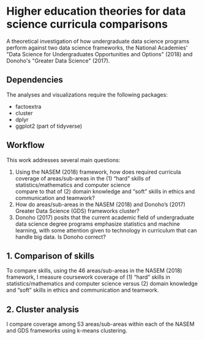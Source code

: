 # Higher education theories for data science curricula comparisons

A theoretical investigation of how undergraduate data science programs perform against two 
data science frameworks, the National Academies' "Data Science for 
Undergraduates Opportunities and Options" (2018) and Donoho's "Greater Data Science" (2017).

## Dependencies

The analyses and visualizations require the following packages:

+ factoextra
+ cluster
+ dplyr
+ ggplot2 (part of tidyverse)

## Workflow

This work addresses several main questions:

1. Using the NASEM (2018) framework, how does required curricula coverage of areas/sub-areas in the (1) “hard” skills of statistics/mathematics and computer science   
   compare to that of (2) domain knowledge and “soft” skills in ethics and communication and teamwork? 
2. How do areas/sub-areas in the NASEM (2018) and Donoho’s (2017) Greater Data Science (GDS) frameworks cluster? 
3. Donoho (2017) posits that the current academic field of undergraduate data science degree programs emphasize statistics and machine learning, with some attention 
   given to technology in curriculum that can handle big data. Is Donoho correct?

## 1. Comparison of skills 
To compare skills, using the 46 areas/sub-areas in the NASEM (2018) framework, I measure coursework coverage of (1) “hard” skills in statistics/mathematics and computer science versus (2) domain knowledge and “soft” skills in ethics and communication and teamwork.

## 2. Cluster analysis
I compare coverage among 53 areas/sub-areas within each of the NASEM and GDS frameworks using k-means clustering.
